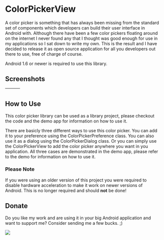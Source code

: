 # ColorPickerView #

A color picker is something that has always been missing from the standard set of components which developers can build their user interface in Android with. Although there have been a few color pickers floating around on the internet I never found any that I thought was good enough for use in my applications so I sat down to write my own. This is the result and I have decided to release it as open source application for all you developers out there to use, free of charge of course.

Android 1.6 or newer is required to use this library.

## Screenshots ##
|![![](http://oi44.tinypic.com/6yeaz8.jpg)](https://color-picker-view.googlecode.com/files/screenshot1.png)|![![](http://oi41.tinypic.com/33c6mm8.jpg)](https://color-picker-view.googlecode.com/files/screenshot2.png)|![![](http://oi42.tinypic.com/2n8vo9g.jpg)](https://color-picker-view.googlecode.com/files/screenshot3.png)|
|:---------------------------------------------------------------------------------------------------------|:----------------------------------------------------------------------------------------------------------|:----------------------------------------------------------------------------------------------------------|

## How to Use ##
This color picker library can be used as a library project, please checkout the code and the demo app for information on how to use it.

There are basicly three different ways to use this color picker. You can add it to your preference using the ColorPickerPreference class. You can also use it as a dialog using the ColorPickerDialog class. Or you can simply use the ColorPickerView to add the color picker anywhere you want in you application. All three cases are demonstrated in the demo app, please refer to the demo for information on how to use it.



### Please Note ###
If you were using an older version of this project you were required to disable hardware acceleration to make it work on newer versions of Android. This is no longer required and should **not** be done!


## Donate ##
Do you like my work and are using it in your big Android application and want to support me? Consider sending me a few bucks. ;)

[![](https://www.paypal.com/en_US/i/btn/btn_donateCC_LG.gif)](https://www.paypal.com/cgi-bin/webscr?cmd=_donations&business=LVAYFCMQYN8F4&lc=SE&item_name=mColorPicker&currency_code=USD&bn=PP%2dDonationsBF%3abtn_donateCC_LG%2egif%3aNonHosted)